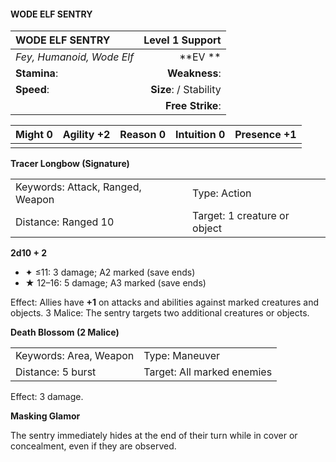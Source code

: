 #### WODE ELF SENTRY

| WODE ELF SENTRY           |    **Level 1 Support** |
| :------------------------ | ---------------------: |
| *Fey, Humanoid, Wode Elf* |            \*\*EV \*\* |
| **Stamina**:              |          **Weakness**: |
| **Speed**:                | **Size**:  / Stability |
|                           |       **Free Strike**: |

| **Might** 0 | **Agility** +2 | **Reason** 0 | **Intuition** 0 | **Presence** +1 |
| ----------- | -------------- | ------------ | --------------- | --------------- |
|             |                |              |                 |                 |

**Tracer Longbow (Signature)**

|                                  |                              |
| :------------------------------- | :--------------------------- |
| Keywords: Attack, Ranged, Weapon | Type: Action                 |
| Distance: Ranged 10              | Target: 1 creature or object |

**2d10 + 2**

- ✦ ≤11: 3 damage; A2 marked (save ends)
- ★ 12–16: 5 damage; A3 marked (save ends)

Effect: Allies have **+1** on attacks and abilities against marked creatures and objects. 3 Malice: The sentry targets two additional creatures or objects.

**Death Blossom (2 Malice)**

|                        |                            |
| :--------------------- | :------------------------- |
| Keywords: Area, Weapon | Type: Maneuver             |
| Distance: 5 burst      | Target: All marked enemies |

Effect: 3 damage.

**Masking Glamor**

The sentry immediately hides at the end of their turn while in cover or concealment, even if they are observed.
